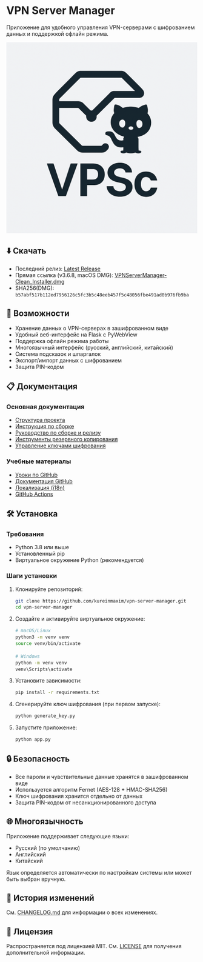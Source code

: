 # VPN Server Manager

Приложение для удобного управления VPN-серверами с шифрованием данных и поддержкой офлайн режима.

![VPN Server Manager](static/VPSc.png)

## ⬇️ Скачать

- Последний релиз: [Latest Release](https://github.com/kureinmaxim/vpn-server-manager/releases/latest)
- Прямая ссылка (v3.6.8, macOS DMG): [VPNServerManager-Clean_Installer.dmg](https://github.com/kureinmaxim/vpn-server-manager/releases/download/v3.6.8/VPNServerManager-Clean_Installer.dmg)
- SHA256(DMG): `b57abf517b112ed7956126c5fc3b5c48eeb457f5c48056fbe491ad0b976fb9ba`

## 🚀 Возможности

- Хранение данных о VPN-серверах в зашифрованном виде
- Удобный веб-интерфейс на Flask с PyWebView
- Поддержка офлайн режима работы
- Многоязычный интерфейс (русский, английский, китайский)
- Система подсказок и шпаргалок
- Экспорт/импорт данных с шифрованием
- Защита PIN-кодом

## 📋 Документация

### Основная документация

- [Структура проекта](docs/project_info/PROJECT_STRUCTURE.md)
- [Инструкция по сборке](docs/project_info/BUILD.md)
- [Руководство по сборке и релизу](docs/release_guide.md)
- [Инструменты резервного копирования](docs/project_info/BACKUP_TOOLS.md)
- [Управление ключами шифрования](docs/project_info/SECRET_KEY.md)

### Учебные материалы

- [Уроки по GitHub](docs/lessons/github_tutorials/)
- [Документация GitHub](docs/lessons/github_docs/)
- [Локализация (i18n)](docs/lessons/i18n/)
- [GitHub Actions](docs/lessons/github-actions/)

## 🛠 Установка

### Требования

- Python 3.8 или выше
- Установленный pip
- Виртуальное окружение Python (рекомендуется)

### Шаги установки

1. Клонируйте репозиторий:
   ```bash
   git clone https://github.com/kureinmaxim/vpn-server-manager.git
   cd vpn-server-manager
   ```

2. Создайте и активируйте виртуальное окружение:
   ```bash
   # macOS/Linux
   python3 -m venv venv
   source venv/bin/activate
   
   # Windows
   python -m venv venv
   venv\Scripts\activate
   ```

3. Установите зависимости:
   ```bash
   pip install -r requirements.txt
   ```

4. Сгенерируйте ключ шифрования (при первом запуске):
   ```bash
   python generate_key.py
   ```

5. Запустите приложение:
   ```bash
   python app.py
   ```

## 🔒 Безопасность

- Все пароли и чувствительные данные хранятся в зашифрованном виде
- Используется алгоритм Fernet (AES-128 + HMAC-SHA256)
- Ключ шифрования хранится отдельно от данных
- Защита PIN-кодом от несанкционированного доступа

## 🌐 Многоязычность

Приложение поддерживает следующие языки:
- Русский (по умолчанию)
- Английский
- Китайский

Язык определяется автоматически по настройкам системы или может быть выбран вручную.

## 📝 История изменений

См. [CHANGELOG.md](CHANGELOG.md) для информации о всех изменениях.

## 📜 Лицензия

Распространяется под лицензией MIT. См. [LICENSE](LICENSE) для получения дополнительной информации. 